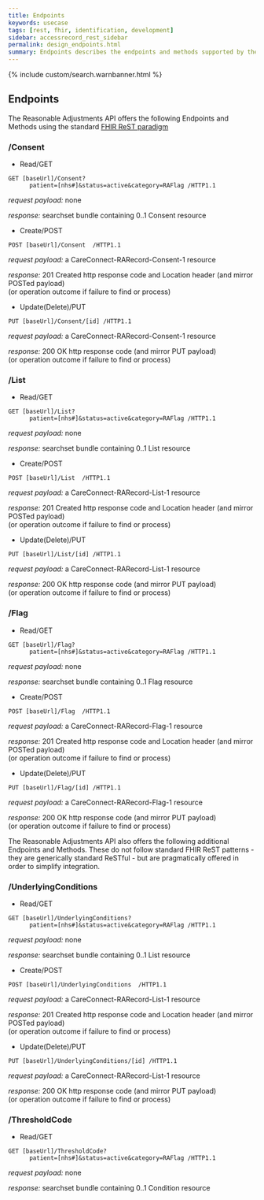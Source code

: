 ```yaml
---
title: Endpoints
keywords: usecase
tags: [rest, fhir, identification, development]
sidebar: accessrecord_rest_sidebar
permalink: design_endpoints.html
summary: Endpoints describes the endpoints and methods supported by the FHIR&reg; Reasonable Adjustments API
---
```

{% include custom/search.warnbanner.html %}

## Endpoints ##

    
The Reasonable Adjustments API offers the following Endpoints and Methods using the standard [FHIR ReST paradigm](http://hl7.org/fhir/STU3/http.html)
    
### /Consent ###

- Read/GET
```
GET [baseUrl]/Consent?
      patient=[nhs#]&status=active&category=RAFlag /HTTP1.1
```

*request payload:*
    none

*response:*
     searchset bundle containing 0..1 Consent resource

- Create/POST
```
POST [baseUrl]/Consent  /HTTP1.1
```

*request payload:*
    a CareConnect-RARecord-Consent-1 resource

*response:*
    201 Created http response code and Location header (and mirror POSTed payload)  
(or operation outcome if failure to find or process) 

- Update(Delete)/PUT
```
PUT [baseUrl]/Consent/[id] /HTTP1.1
```

*request payload:*
    a CareConnect-RARecord-Consent-1 resource

*response:*
200 OK http response code (and mirror PUT payload)  
(or operation outcome if failure to find or process)

### /List ###

- Read/GET
```
GET [baseUrl]/List?
      patient=[nhs#]&status=active&category=RAFlag /HTTP1.1
```

*request payload:*
    none

*response:*
     searchset bundle containing 0..1 List resource

- Create/POST
```
POST [baseUrl]/List  /HTTP1.1
```

*request payload:*
    a CareConnect-RARecord-List-1 resource

*response:*
    201 Created http response code and Location header (and mirror POSTed payload)  
(or operation outcome if failure to find or process) 

- Update(Delete)/PUT
```
PUT [baseUrl]/List/[id] /HTTP1.1
```

*request payload:*
    a CareConnect-RARecord-List-1 resource

*response:*
200 OK http response code (and mirror PUT payload)  
(or operation outcome if failure to find or process)

### /Flag ###

- Read/GET
```
GET [baseUrl]/Flag?
      patient=[nhs#]&status=active&category=RAFlag /HTTP1.1
```

*request payload:*
    none

*response:*
     searchset bundle containing 0..1 Flag resource

- Create/POST
```
POST [baseUrl]/Flag  /HTTP1.1
```

*request payload:*
    a CareConnect-RARecord-Flag-1 resource

*response:*
    201 Created http response code and Location header (and mirror POSTed payload)  
(or operation outcome if failure to find or process) 

- Update(Delete)/PUT
```
PUT [baseUrl]/Flag/[id] /HTTP1.1
```

*request payload:*
    a CareConnect-RARecord-Flag-1 resource

*response:*
200 OK http response code (and mirror PUT payload)  
(or operation outcome if failure to find or process)

The Reasonable Adjustments API also offers the following additional Endpoints and Methods. These do not follow standard FHIR ReST patterns - they are generically standard ReSTful - but are pragmatically offered in order to simplify integration.
    
### /UnderlyingConditions ###

- Read/GET
```
GET [baseUrl]/UnderlyingConditions?
      patient=[nhs#]&status=active&category=RAFlag /HTTP1.1
```

*request payload:*
    none

*response:*
     searchset bundle containing 0..1 List resource

- Create/POST
```
POST [baseUrl]/UnderlyingConditions  /HTTP1.1
```

*request payload:*
    a CareConnect-RARecord-List-1 resource

*response:*
    201 Created http response code and Location header (and mirror POSTed payload)  
(or operation outcome if failure to find or process) 

- Update(Delete)/PUT
```
PUT [baseUrl]/UnderlyingConditions/[id] /HTTP1.1
```

*request payload:*
    a CareConnect-RARecord-List-1 resource

*response:*
200 OK http response code (and mirror PUT payload)  
(or operation outcome if failure to find or process)

### /ThresholdCode ###

- Read/GET
```
GET [baseUrl]/ThresholdCode?
      patient=[nhs#]&status=active&category=RAFlag /HTTP1.1
```

*request payload:*
    none

*response:*
     searchset bundle containing 0..1 Condition resource